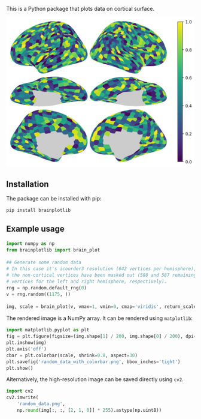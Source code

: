 This is a Python package that plots data on cortical surface.

![brain image](https://github.com/feilong/brainplotlib/raw/main/images/random_data_with_colorbar.png)

## Installation
The package can be installed with pip:
```bash
pip install brainplotlib
```

## Example usage

```Python
import numpy as np
from brainplotlib import brain_plot

## Generate some random data
# In this case it's icoorder3 resolution (642 vertices per hemisphere), and
# the non-cortical vertices have been masked out (588 and 587 remaining
# vertices for the left and right hemisphere, respectively).
rng = np.random.default_rng(0)
v = rng.random((1175, ))

img, scale = brain_plot(v, vmax=1, vmin=0, cmap='viridis', return_scale=True)
```

The rendered image is a NumPy array.
It can be rendered using `matplotlib`:
```Python
import matplotlib.pyplot as plt
fig = plt.figure(figsize=(img.shape[1] / 200, img.shape[0] / 200), dpi=200)
plt.imshow(img)
plt.axis('off')
cbar = plt.colorbar(scale, shrink=0.8, aspect=30)
plt.savefig('random_data_with_colorbar.png', bbox_inches='tight')
plt.show()
```

Alternatively, the high-resolution image can be saved directly using `cv2`.
```Python
import cv2
cv2.imwrite(
    'random_data.png',
    np.round(img[:, :, [2, 1, 0]] * 255).astype(np.uint8))
```
